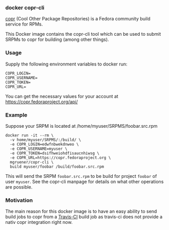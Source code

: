 ### docker copr-cli

[copr](https://copr.fedoraproject.org/) (Cool Other Package Repositories) is a Fedora community build service for RPMs.

This Docker image contains the copr-cli tool which can be used to submit SRPMs to copr for building (among other things).

### Usage

Supply the following environment variables to docker run:

```
COPR_LOGIN=
COPR_USERNAME=
COPR_TOKEN=
COPR_URL=
```

You can get the necessary values for your account at https://copr.fedoraproject.org/api/

### Example

Suppose your SRPM is located at /home/myuser/SRPMS/foobar.src.rpm

```
docker run -it --rm \
  -v home/myuser/SRPMS/:/build/ \
  -e COPR_LOGIN=edwfnbwekdnweo \
  -e COPR_USERNAME=myuser \
  -e COPR_TOKEN=dsifhweiohdfisaucnhiwsg \
  -e COPR_URL=https://copr.fedoraproject.org \
  mgruener/copr-cli \
  build myuser/foobar /build/foobar.src.rpm
```

This will send the SRPM ```foobar.src.rpm``` to be build for project ```foobar``` of user ```myuser```. See the copr-cli manpage for details on what other operations are possible.

### Motivation

The main reason for this docker image is to have an easy ability to send build jobs to copr from a [Travis-CI](https://travis-ci.org/) build job as travis-ci does not provide a nativ copr integration right now.
